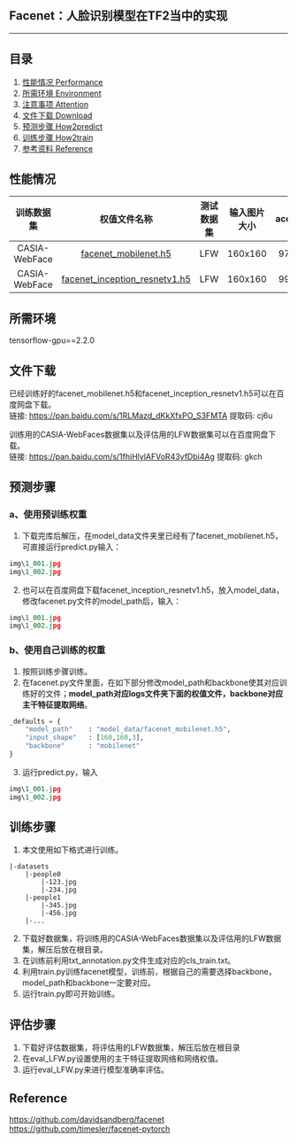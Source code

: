 ## Facenet：人脸识别模型在TF2当中的实现
---

## 目录
1. [性能情况 Performance](#性能情况)
2. [所需环境 Environment](#所需环境)
3. [注意事项 Attention](#注意事项)
4. [文件下载 Download](#文件下载)
5. [预测步骤 How2predict](#预测步骤)
6. [训练步骤 How2train](#训练步骤)
7. [参考资料 Reference](#Reference)

## 性能情况
| 训练数据集 | 权值文件名称 | 测试数据集 | 输入图片大小 | accuracy |
| :-----: | :-----: | :------: | :------: | :------: |
| CASIA-WebFace | [facenet_mobilenet.h5](https://github.com/bubbliiiing/facenet-tf2/releases/download/v1.0/facenet_mobilenet.h5) | LFW | 160x160 | 97.86% |
| CASIA-WebFace | [facenet_inception_resnetv1.h5](https://github.com/bubbliiiing/facenet-tf2/releases/download/v1.0/facenet_inception_resnetv1.h5) | LFW | 160x160 | 99.02% |

## 所需环境
tensorflow-gpu==2.2.0

## 文件下载
已经训练好的facenet_mobilenet.h5和facenet_inception_resnetv1.h5可以在百度网盘下载。    
链接: https://pan.baidu.com/s/1RLMazd_dKkXfxPO_S3FMTA 提取码: cj6u   

训练用的CASIA-WebFaces数据集以及评估用的LFW数据集可以在百度网盘下载。    
链接: https://pan.baidu.com/s/1fhiHlylAFVoR43yfDbi4Ag 提取码: gkch   

## 预测步骤
### a、使用预训练权重
1. 下载完库后解压，在model_data文件夹里已经有了facenet_mobilenet.h5，可直接运行predict.py输入：
```python
img\1_001.jpg
img\1_002.jpg
```  
2. 也可以在百度网盘下载facenet_inception_resnetv1.h5，放入model_data，修改facenet.py文件的model_path后，输入：
```python
img\1_001.jpg
img\1_002.jpg
```  
### b、使用自己训练的权重
1. 按照训练步骤训练。  
2. 在facenet.py文件里面，在如下部分修改model_path和backbone使其对应训练好的文件；**model_path对应logs文件夹下面的权值文件，backbone对应主干特征提取网络**。  
```python
_defaults = {
    "model_path"    : "model_data/facenet_mobilenet.h5",
    "input_shape"   : [160,160,3],
    "backbone"      : "mobilenet"
}
```
3. 运行predict.py，输入  
```python
img\1_001.jpg
img\1_002.jpg
```  

## 训练步骤
1. 本文使用如下格式进行训练。
```
|-datasets
    |-people0
        |-123.jpg
        |-234.jpg
    |-people1
        |-345.jpg
        |-456.jpg
    |-...
```  
2. 下载好数据集，将训练用的CASIA-WebFaces数据集以及评估用的LFW数据集，解压后放在根目录。
3. 在训练前利用txt_annotation.py文件生成对应的cls_train.txt。  
4. 利用train.py训练facenet模型，训练前，根据自己的需要选择backbone，model_path和backbone一定要对应。
5. 运行train.py即可开始训练。

## 评估步骤
1. 下载好评估数据集，将评估用的LFW数据集，解压后放在根目录
2. 在eval_LFW.py设置使用的主干特征提取网络和网络权值。
3. 运行eval_LFW.py来进行模型准确率评估。

## Reference
https://github.com/davidsandberg/facenet  
https://github.com/timesler/facenet-pytorch  

